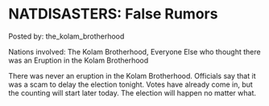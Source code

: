 # NATDISASTERS: False Rumors

Posted by: the_kolam_brotherhood

Nations involved: The Kolam Brotherhood, Everyone Else who thought there was an Eruption in the Kolam Brotherhood

There was never an eruption in the Kolam Brotherhood. Officials say that it was a scam to delay the election tonight. Votes have already come in, but the counting will start later today. The election will happen no matter what.